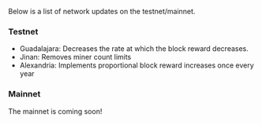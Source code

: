 Below is a list of network updates on the testnet/mainnet.

### Testnet
- Guadalajara: Decreases the rate at which the block reward decreases.
- Jinan: Removes miner count limits
- Alexandria: Implements proportional block reward increases once every year

### Mainnet
The mainnet is coming soon!
